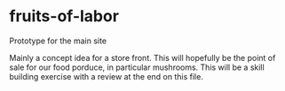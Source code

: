 # fruits-of-labor
Prototype for the main site 

Mainly a concept idea for a store front. This will hopefully be the point of sale for our food porduce, in particular mushrooms. 
This will be a skill building exercise with a review at the end on this file. 